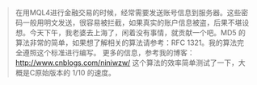 > 在用MQL4进行金融交易的时候，经常需要发送账号信息到服务器。这些密码一般用明文发送，很容易被拦截，如果真实的账户信息被盗，后果不堪设想。今天下午，我老婆去上海了，闲着没有事情，就贡献一个吧。MD5 的算法非常的简单，如果想了解相关的算法请参考：RFC 1321。我的算法完全遵照这个标准进行编写。  更多的信息，参考我的博客：http://www.cnblogs.com/niniwzw/
> 这个算法的效率简单测试了一下，大概是C原始版本的 1/10 的速度。